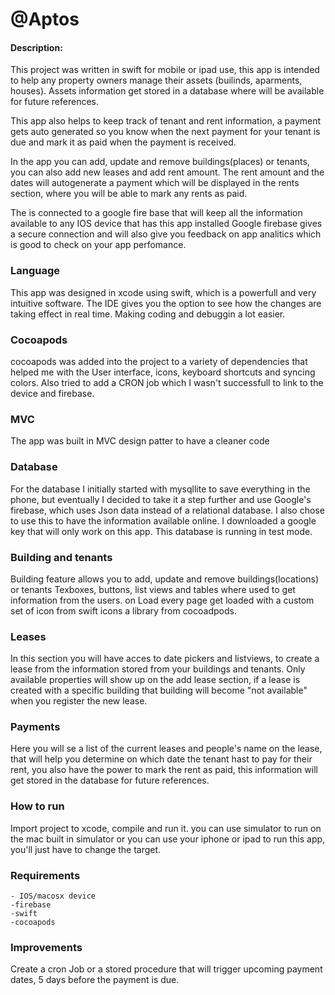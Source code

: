 # @Aptos

#### Description:
This project was written in swift for mobile or ipad use, this app is intended to help any property owners manage their assets (builinds, aparments, houses). Assets information get stored in a database where
will be available for future references.

This app also helps to keep track of tenant and rent information, a payment gets auto generated so you know when the next payment for your tenant is due and mark it as paid when the payment is received.

In the app you can add, update and remove buildings(places) or tenants, you can also add new leases and add rent amount. The rent amount and the dates will autogenerate a payment which will be displayed in the rents section, where you will be able to mark any rents as paid.

The is connected to a google
fire base that will keep all the information available to any IOS device that has this app installed
Google firebase gives a secure connection and will also give you feedback on app analitics which is good to check on your app perfomance.

### Language
This app was designed in xcode using swift, which is a powerfull and very intuitive software. The IDE gives you the option to see how the changes are taking effect in real time. Making coding and debuggin a lot easier.

### Cocoapods
cocoapods was added into the project to a variety of dependencies that helped me with the User interface, icons, keyboard shortcuts and syncing colors.
Also tried to add a CRON job which I wasn't successfull to link to the device and firebase.

### MVC
The app was built in MVC design patter to have a cleaner code

### Database
For the database I initially started with mysqllite to save everything in the phone, but eventually I decided to take it a step further and use Google's firebase, which uses Json data instead of a relational
database. I also chose to use this to have the information available online.
I downloaded a google key that will only work on this app. This database is running in test mode.

### Building and tenants
Building feature allows you to add, update and remove buildings(locations) or tenants
Texboxes, buttons, list views and tables where used to get information from the users.
on Load every page get loaded with a custom set of icon from swift icons a library from cocoadpods.

### Leases

In this section you will have acces to date pickers and listviews, to create a lease from the information stored from your buildings and tenants.
Only available properties will show up on the add lease section, if a lease is created with a specific building that building will become "not available" when you register the new lease.

### Payments

Here you will se a list of the current leases and people's name on the lease, that will help you determine on which date the tenant hast to pay for their rent, you also have the power to mark the rent as paid,
this information will get stored in the database for future references.

### How to run
Import project to xcode, compile and run it.
you can use simulator to run on the mac built in simulator or you can use your iphone or ipad to run this app, you'll just have to change the target.
### Requirements
    - IOS/macosx device
    -firebase
    -swift
    -cocoapods

### Improvements
Create a cron Job or a stored procedure that will trigger upcoming payment dates, 5 days before the payment is due.

